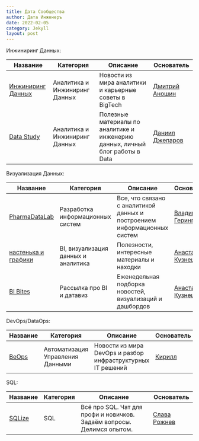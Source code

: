 ```yaml
---
title: Дата Сообщества
author: Дата Инженеръ
date: 2022-02-05
category: Jekyll
layout: post
---
```


Инжиниринг Данных:

| Название | Категория | Описание | Основатель |
|----------|-----------|-----------|------------|
| [Инжиниринг Данных](https://t.me/rockyourdata) | Аналитика и Инжиниринг Данных | Новости из мира аналитики и карьерные советы в BigTech | [Дмитрий Аношин](https://www.linkedin.com/in/dmitryanoshin/) |
| [Data Study](https://t.me/data_study) | Аналитика и Инжиниринг Данных | Полезные материалы по аналитике и инженерию данных, личный блог работы в Data | [Даниил Джепаров](https://t.me/daniildzheparov) |


Визуализация Данных:

| Название | Категория | Описание | Основатель |
|----------|-----------|-----------|------------|
| [PharmaDataLab](https://t.me/pharmadatalab) | Разработка информационных систем | Все, что связано с аналитикой данных и построением информационных систем | [Владимир Герингер](https://t.me/geringervv) |
| [настенька и графики](https://t.me/nastengraph) | BI, визуализация данных и аналитика | Полезности, интересные материалы и находки | [Анастасия Кузнецова](https://www.linkedin.com/in/nastengraph/) |
| [BI Bites](https://nastengraph.substack.com) | Рассылка про BI и датавиз | Еженедельная подборка новостей, визуализаций и дашбордов | [Анастасия Кузнецова](https://www.linkedin.com/in/nastengraph/) |

DevOps/DataOps:

| Название                           | Категория                        | Описание                                                    | Основатель                                              |
|------------------------------------|----------------------------------|-------------------------------------------------------------|---------------------------------------------------------|
| [BeOps](https://t.me/beops_it) | Автоматизация Управления Данными | Новости из мира DevOps и разбор инфраструктурных IT решений | [Кирилл](https://www.linkedin.com/in/be-ops-b7a37a235/) |

SQL:

| Название                           | Категория                        | Описание                                                    | Основатель                                              |
|------------------------------------|----------------------------------|-------------------------------------------------------------|---------------------------------------------------------|
| [SQLize](https://t.me/sqlize) | SQL | Всё про SQL. Чат для профи и новичков. Задаём вопросы. Делимся опытом. | [Слава Рожнев](https://www.linkedin.com/in/slava-rozhnev/) |
